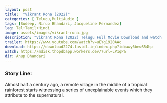 ```yaml
---
layout: post
title:  "Vikrant Rona (2022)"
categories: [ Telugu,MultiAudio ]
tags: [Sudeep, Nirup Bhandari, Jacqueline Fernandez]
lag: Tel+Tamil+Hindi
image: assets/images/vikrant-rona.jpg
description: "Vikrant Rona (2022) Telugu Full Movie Download and watch online 720p low file size 500 mb."
trailer: https://www.youtube.com/watch?v=uEYg1920AAc
download: https://download2274.fastdl.in/index.php?id=awy6bew854hp
watch: https://mdisk.thopdbapp.workers.dev/?url=LP1qPa
dir: Anup Bhandari
---
```


### Story Line:
Almost half a century ago, a remote village in the middle of a tropical rainforest starts witnessing a series of unexplainable events which they attribute to the supernatural.




